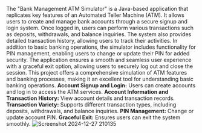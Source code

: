 The "Bank Management ATM Simulator" is a Java-based application that replicates key features of an Automated Teller Machine (ATM). 
It allows users to create and manage bank accounts through a secure signup and login system. Once logged in, users can perform various transactions such as deposits, withdrawals, and balance inquiries. 
The system also provides detailed transaction history, allowing users to track their activities.
In addition to basic banking operations, the simulator includes functionality for PIN management, enabling users to change or update their PIN for added security. 
The application ensures a smooth and seamless user experience with a graceful exit option, allowing users to securely log out and close the session. 
This project offers a comprehensive simulation of ATM features and banking processes, making it an excellent tool for understanding basic banking operations.
**Account Signup and Login:** Users can create accounts and log in to access the ATM services.
**Account Information and Transaction History:** View account details and transaction records.
**Transaction Variety:** Supports different transaction types, including deposits, withdrawals, and balance inquiries.
**PIN Management:** Change or update account PIN.
**Graceful Exit:** Ensures users can exit the system smoothly.
![Screenshot 2024-12-27 210135](https://github.com/user-attachments/assets/9cf0e729-08e9-41be-9cc0-f798bddd1ec3)
